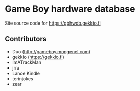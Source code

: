 # Game Boy hardware database

Site source code for https://gbhwdb.gekkio.fi

## Contributors

* Duo (http://gameboy.mongenel.com)
* gekkio (https://gekkio.fi)
* ImATrackMan
* jrra
* Lance Kindle
* terinjokes
* zear
